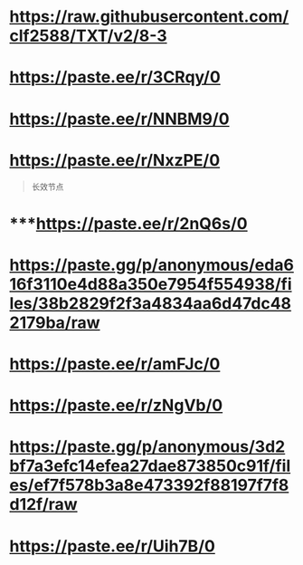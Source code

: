 # https://raw.githubusercontent.com/clf2588/TXT/v2/8-3

# https://paste.ee/r/3CRqy/0

# https://paste.ee/r/NNBM9/0

# https://paste.ee/r/NxzPE/0

>长效节点

# ***https://paste.ee/r/2nQ6s/0

# https://paste.gg/p/anonymous/eda616f3110e4d88a350e7954f554938/files/38b2829f2f3a4834aa6d47dc482179ba/raw

# https://paste.ee/r/amFJc/0

# https://paste.ee/r/zNgVb/0
 
# https://paste.gg/p/anonymous/3d2bf7a3efc14efea27dae873850c91f/files/ef7f578b3a8e473392f88197f7f8d12f/raw

# https://paste.ee/r/Uih7B/0
